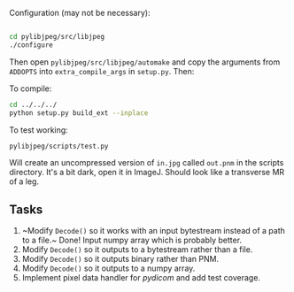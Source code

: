 Configuration (may not be necessary):
```bash

cd pylibjpeg/src/libjpeg
./configure
```
Then open `pylibjpeg/src/libjpeg/automake` and copy the arguments from
``ADDOPTS`` into `extra_compile_args` in `setup.py`. Then:

To compile:
```bash
cd ../../../
python setup.py build_ext --inplace
```

To test working:
```bash
pylibjpeg/scripts/test.py
```
Will create an uncompressed version of `in.jpg` called  `out.pnm` in the
scripts directory. It's a bit dark, open it in ImageJ. Should look like a
transverse MR of a leg.


Tasks
-----

1. ~Modify `Decode()` so it works with an input bytestream instead of a path to
   a file.~ Done! Input numpy array which is probably better.
2. Modify `Decode()` so it outputs to a bytestream rather than a file.
3. Modify `Decode()` so it outputs binary rather than PNM.
4. Modify `Decode()` so it outputs to a numpy array.
5. Implement pixel data handler for *pydicom* and add test coverage.

